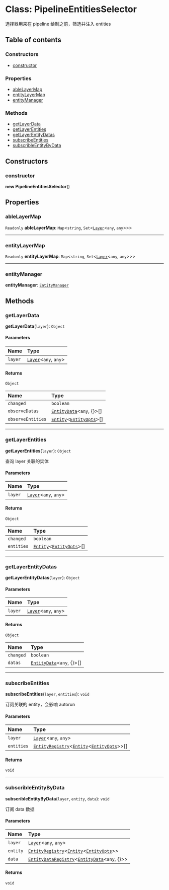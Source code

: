 # Class: PipelineEntitiesSelector

选择器用来在 pipeline 绘制之前，筛选并注入 entities

## Table of contents

### Constructors

* [constructor](/en/auto-docs/fixed-layout-editor/classes/PipelineEntitiesSelector.md#constructor)

### Properties

* [ableLayerMap](/en/auto-docs/fixed-layout-editor/classes/PipelineEntitiesSelector.md#ablelayermap)
* [entityLayerMap](/en/auto-docs/fixed-layout-editor/classes/PipelineEntitiesSelector.md#entitylayermap)
* [entityManager](/en/auto-docs/fixed-layout-editor/classes/PipelineEntitiesSelector.md#entitymanager)

### Methods

* [getLayerData](/en/auto-docs/fixed-layout-editor/classes/PipelineEntitiesSelector.md#getlayerdata)
* [getLayerEntities](/en/auto-docs/fixed-layout-editor/classes/PipelineEntitiesSelector.md#getlayerentities)
* [getLayerEntityDatas](/en/auto-docs/fixed-layout-editor/classes/PipelineEntitiesSelector.md#getlayerentitydatas)
* [subscribeEntities](/en/auto-docs/fixed-layout-editor/classes/PipelineEntitiesSelector.md#subscribeentities)
* [subscribleEntityByData](/en/auto-docs/fixed-layout-editor/classes/PipelineEntitiesSelector.md#subscribleentitybydata)

## Constructors

### constructor

**new PipelineEntitiesSelector**()

## Properties

### ableLayerMap

`Readonly` **ableLayerMap**: `Map`<`string`, `Set`<[`Layer`](/en/auto-docs/fixed-layout-editor/classes/Layer.md)<`any`, `any`>>>

***

### entityLayerMap

`Readonly` **entityLayerMap**: `Map`<`string`, `Set`<[`Layer`](/en/auto-docs/fixed-layout-editor/classes/Layer.md)<`any`, `any`>>>

***

### entityManager

**entityManager**: [`EntityManager`](/en/auto-docs/fixed-layout-editor/classes/EntityManager.md)

## Methods

### getLayerData

**getLayerData**(`layer`): `Object`

#### Parameters

| Name | Type |
| :------ | :------ |
| `layer` | [`Layer`](/en/auto-docs/fixed-layout-editor/classes/Layer.md)<`any`, `any`> |

#### Returns

`Object`

| Name | Type |
| :------ | :------ |
| `changed` | `boolean` |
| `observeDatas` | [`EntityData`](/en/auto-docs/fixed-layout-editor/classes/EntityData.md)<`any`, {}>\[] |
| `observeEntities` | [`Entity`](/en/auto-docs/fixed-layout-editor/classes/Entity-1.md)<[`EntityOpts`](/en/auto-docs/fixed-layout-editor/interfaces/EntityOpts.md)>\[] |

***

### getLayerEntities

**getLayerEntities**(`layer`): `Object`

查询 layer 关联的实体

#### Parameters

| Name | Type |
| :------ | :------ |
| `layer` | [`Layer`](/en/auto-docs/fixed-layout-editor/classes/Layer.md)<`any`, `any`> |

#### Returns

`Object`

| Name | Type |
| :------ | :------ |
| `changed` | `boolean` |
| `entities` | [`Entity`](/en/auto-docs/fixed-layout-editor/classes/Entity-1.md)<[`EntityOpts`](/en/auto-docs/fixed-layout-editor/interfaces/EntityOpts.md)>\[] |

***

### getLayerEntityDatas

**getLayerEntityDatas**(`layer`): `Object`

#### Parameters

| Name | Type |
| :------ | :------ |
| `layer` | [`Layer`](/en/auto-docs/fixed-layout-editor/classes/Layer.md)<`any`, `any`> |

#### Returns

`Object`

| Name | Type |
| :------ | :------ |
| `changed` | `boolean` |
| `datas` | [`EntityData`](/en/auto-docs/fixed-layout-editor/classes/EntityData.md)<`any`, {}>\[] |

***

### subscribeEntities

**subscribeEntities**(`layer`, `entities`): `void`

订阅关联的 entity，会影响 autorun

#### Parameters

| Name | Type |
| :------ | :------ |
| `layer` | [`Layer`](/en/auto-docs/fixed-layout-editor/classes/Layer.md)<`any`, `any`> |
| `entities` | [`EntityRegistry`](/en/auto-docs/fixed-layout-editor/interfaces/EntityRegistry.md)<[`Entity`](/en/auto-docs/fixed-layout-editor/classes/Entity-1.md)<[`EntityOpts`](/en/auto-docs/fixed-layout-editor/interfaces/EntityOpts.md)>>\[] |

#### Returns

`void`

***

### subscribleEntityByData

**subscribleEntityByData**(`layer`, `entity`, `data`): `void`

订阅 data 数据

#### Parameters

| Name | Type |
| :------ | :------ |
| `layer` | [`Layer`](/en/auto-docs/fixed-layout-editor/classes/Layer.md)<`any`, `any`> |
| `entity` | [`EntityRegistry`](/en/auto-docs/fixed-layout-editor/interfaces/EntityRegistry.md)<[`Entity`](/en/auto-docs/fixed-layout-editor/classes/Entity-1.md)<[`EntityOpts`](/en/auto-docs/fixed-layout-editor/interfaces/EntityOpts.md)>> |
| `data` | [`EntityDataRegistry`](/en/auto-docs/fixed-layout-editor/interfaces/EntityDataRegistry.md)<[`EntityData`](/en/auto-docs/fixed-layout-editor/classes/EntityData.md)<`any`, {}>> |

#### Returns

`void`
